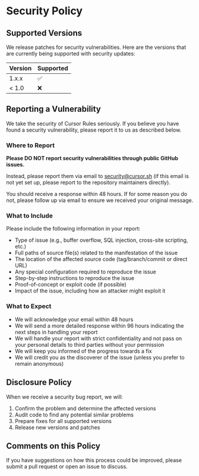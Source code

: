 # Security Policy

## Supported Versions

We release patches for security vulnerabilities. Here are the versions that are currently being supported with security updates:

| Version | Supported          |
| ------- | ------------------ |
| 1.x.x   | :white_check_mark: |
| < 1.0   | :x:                |

## Reporting a Vulnerability

We take the security of Cursor Rules seriously. If you believe you have found a security vulnerability, please report it to us as described below.

### Where to Report

**Please DO NOT report security vulnerabilities through public GitHub issues.**

Instead, please report them via email to <security@cursor.sh> (if this email is not yet set up, please report to the repository maintainers directly).

You should receive a response within 48 hours. If for some reason you do not, please follow up via email to ensure we received your original message.

### What to Include

Please include the following information in your report:

- Type of issue (e.g., buffer overflow, SQL injection, cross-site scripting, etc.)
- Full paths of source file(s) related to the manifestation of the issue
- The location of the affected source code (tag/branch/commit or direct URL)
- Any special configuration required to reproduce the issue
- Step-by-step instructions to reproduce the issue
- Proof-of-concept or exploit code (if possible)
- Impact of the issue, including how an attacker might exploit it

### What to Expect

- We will acknowledge your email within 48 hours
- We will send a more detailed response within 96 hours indicating the next steps in handling your report
- We will handle your report with strict confidentiality and not pass on your personal details to third parties without your permission
- We will keep you informed of the progress towards a fix
- We will credit you as the discoverer of the issue (unless you prefer to remain anonymous)

## Disclosure Policy

When we receive a security bug report, we will:

1. Confirm the problem and determine the affected versions
2. Audit code to find any potential similar problems
3. Prepare fixes for all supported versions
4. Release new versions and patches

## Comments on this Policy

If you have suggestions on how this process could be improved, please submit a pull request or open an issue to discuss.
